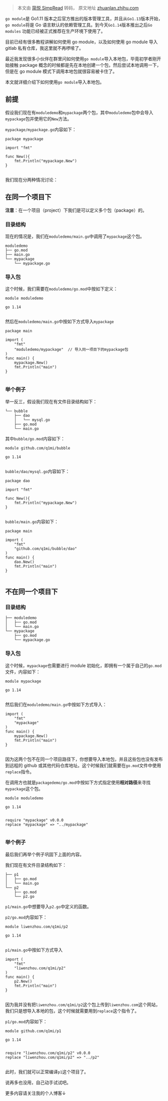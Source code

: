 > 本文由 [简悦 SimpRead](http://ksria.com/simpread/) 转码， 原文地址 [zhuanlan.zhihu.com](https://zhuanlan.zhihu.com/p/109828249)

`go module`是 Go1.11 版本之后官方推出的版本管理工具，并且从`Go1.13`版本开始，`go module`将是 Go 语言默认的依赖管理工具。到今天`Go1.14`版本推出之后`Go modules` 功能已经被正式推荐在生产环境下使用了。

目前已经有很多教程讲解如何使用 go module，以及如何使用 go module 导入 gitlab 私有仓库，我这里就不再啰嗦了。

最近我发现很多小伙伴在群里问如何使用`go module`导入本地包，毕竟初学者刚开始接触 package 概念的时候都是先在本地创建一个包，然后尝试本地调用一下，但是在 go module 模式下调用本地包就很容易被卡住了。

本文就详细介绍下如何使用`go module`导入本地包。

前提
--

假设我们现在有`moduledemo`和`mypackage`两个包，其中`moduledemo`包中会导入`mypackage`包并使用它的`New`方法。

`mypackage/mypackage.go`内容如下：

```
package mypackage

import "fmt"

func New(){
    fmt.Println("mypackage.New")
}


```

我们现在分两种情况讨论：

在同一个项目下
-------

**注意**：在一个项目（project）下我们是可以定义多个包（package）的。

### 目录结构

现在的情况是，我们在`moduledemo/main.go`中调用了`mypackage`这个包。

```
moduledemo
├── go.mod
├── main.go
└── mypackage
    └── mypackage.go

```

### 导入包

这个时候，我们需要在`moduledemo/go.mod`中按如下定义：

```
module moduledemo

go 1.14


```

然后在`moduledemo/main.go`中按如下方式导入`mypackage`

```
package main

import (
    "fmt"
    "moduledemo/mypackage"  // 导入同一项目下的mypackage包
)
func main() {
    mypackage.New()
    fmt.Println("main")
}


```

### 举个例子

举一反三，假设我们现在有文件目录结构如下：

```
└── bubble
    ├── dao
    │   └── mysql.go
    ├── go.mod
    └── main.go

```

其中`bubble/go.mod`内容如下：

```
module github.com/q1mi/bubble

go 1.14


```

`bubble/dao/mysql.go`内容如下：

```
package dao

import "fmt"

func New(){
    fmt.Println("mypackage.New")
}


```

`bubble/main.go`内容如下：

```
package main

import (
    "fmt"
    "github.com/q1mi/bubble/dao"
)
func main() {
    dao.New()
    fmt.Println("main")
}


```

不在同一个项目下
--------

### 目录结构

```
├── moduledemo
│   ├── go.mod
│   └── main.go
└── mypackage
    ├── go.mod
    └── mypackage.go

```

### 导入包

这个时候，`mypackage`也需要进行 module 初始化，即拥有一个属于自己的`go.mod`文件，内容如下：

```
module mypackage

go 1.14


```

然后我们在`moduledemo/main.go`中按如下方式导入：

```
import (
    "fmt"
    "mypackage"
)
func main() {
    mypackage.New()
    fmt.Println("main")
}


```

因为这两个包不在同一个项目路径下，你想要导入本地包，并且这些包也没有发布到远程的 github 或其他代码仓库地址。这个时候我们就需要在`go.mod`文件中使用`replace`指令。

在调用方也就是`packagedemo/go.mod`中按如下方式指定使用**相对路径**来寻找`mypackage`这个包。

```
module moduledemo

go 1.14


require "mypackage" v0.0.0
replace "mypackage" => "../mypackage"


```

### 举个例子

最后我们再举个例子巩固下上面的内容。

我们现在有文件目录结构如下：

```
├── p1
│   ├── go.mod
│   └── main.go
└── p2
    ├── go.mod
    └── p2.go

```

`p1/main.go`中想要导入`p2.go`中定义的函数。

`p2/go.mod`内容如下：

```
module liwenzhou.com/q1mi/p2

go 1.14


```

`p1/main.go`中按如下方式导入

```
import (
    "fmt"
    "liwenzhou.com/q1mi/p2"
)
func main() {
    p2.New()
    fmt.Println("main")
}


```

因为我并没有把`liwenzhou.com/q1mi/p2`这个包上传到`liwenzhou.com`这个网站，我们只是想导入本地的包，这个时候就需要用到`replace`这个指令了。

`p1/go.mod`内容如下：

```
module github.com/q1mi/p1

go 1.14


require "liwenzhou.com/q1mi/p2" v0.0.0
replace "liwenzhou.com/q1mi/p2" => "../p2"


```

此时，我们就可以正常编译`p1`这个项目了。

说再多也没用，自己动手试试吧。

更多内容请关注我的个人博客↓